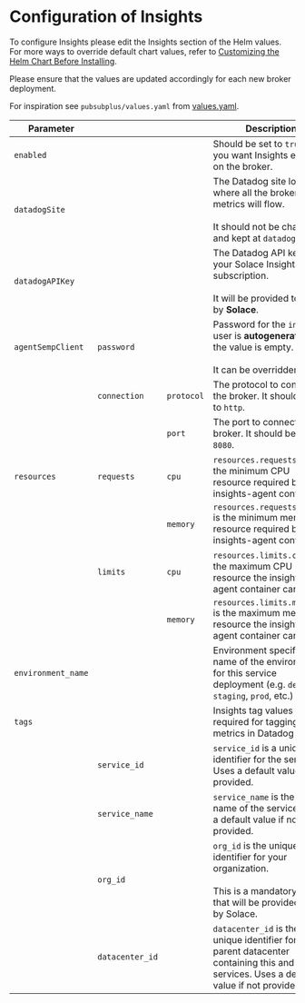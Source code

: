 # Configuration of Insights

To configure Insights please edit the Insights section of the Helm values. For more ways to override default chart values, refer to [Customizing the Helm Chart Before Installing](https://helm.sh/docs/intro/using_helm/#customizing-the-chart-before-installing).

Please ensure that the values are updated accordingly for each new broker deployment.

For inspiration see `pubsubplus/values.yaml` from [values.yaml](values.yaml).

| Parameter          |                 |            | Description                                                                                                                                 | Default                               |
|--------------------|-----------------|------------|---------------------------------------------------------------------------------------------------------------------------------------------|---------------------------------------|
| `enabled`          |                 |            | Should be set to `true` if you want Insights enabled on the broker.                                                                         | `false`                               |
| `datadogSite`      |                 |            | The Datadog site location where all the broker metrics will flow.<br><br> It should not be changed and kept at `datadoghq.com`              | `datadoghq.com`                       |
| `datadogAPIKey`    |                 |            | The Datadog API key for your Solace Insights subscription.<br><br> It will be provided to you by **Solace**.                                |                                       |
| `agentSempClient`  | `password`      |            | Password for the `insights` user is **autogenerated**, if the value is empty.<br><br> It can be overridden here.                            |                                       |
|                    | `connection`    | `protocol` | The protocol to connect to the broker. It should be set to `http`.                                                                          | `http`                                |
|                    |                 | `port`     | The port to connect to the broker. It should be set to `8080`.                                                                              | `8080`                                |
| `resources`        | `requests`      | `cpu`      | `resources.requests.cpu` is the minimum CPU resource required by the insights-agent container.                                              | `200m`                                |
|                    |                 | `memory`   | `resources.requests.memory` is the minimum memory resource required by the insights-agent container.                                        | `256Mi`                               |
|                    | `limits`        | `cpu`      | `resources.limits.cpu` is the maximum CPU resource the insights-agent container can use.                                                    | `200m`                                |
|                    |                 | `memory`   | `resources.limits.memory` is the maximum memory resource the insights-agent container can use.                                              | `512Mi`                               |
| `environment_name` |                 |            | Environment specifies the name of the environment for this service deployment (e.g. `dev`, `staging`, `prod`, etc.)                         | `dev`                                 |
| `tags`             |                 |            | Insights tag values that are required for tagging metrics in Datadog                                                                        |                                       |
|                    | `service_id`    |            | `service_id` is a unique identifier for the service. Uses a default value if not provided.                                                  | A random value (e.g. `xyzqwe`)        |
|                    | `service_name`  |            | `service_name` is the display name of the service. Uses a default value if not provided.                                                    | `service_$service_id`                 |
|                    | `org_id`        |            | `org_id` is the unique identifier for your organization.<br><br> This is a mandatory value that will be provided to you by Solace.          |                                       |
|                    | `datacenter_id` |            | `datacenter_id` is the unique identifier for the parent datacenter containing this and more services. Uses a default value if not provided. | `$org_id_$environment_name_random_id` |
